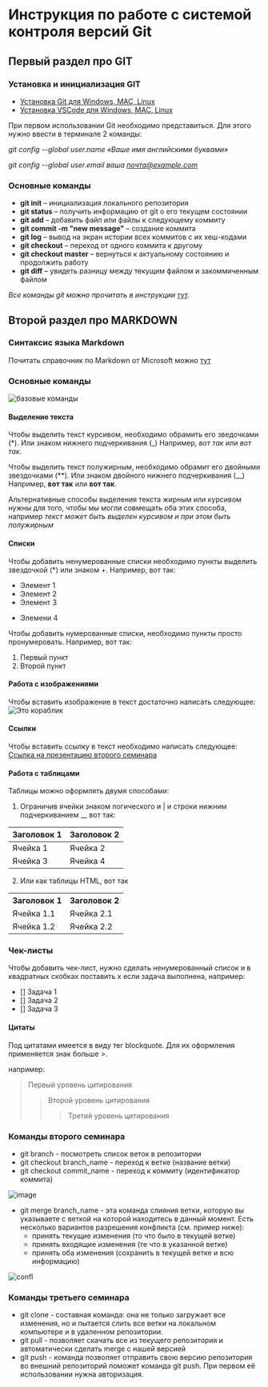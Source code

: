 # Инструкция по работе с системой контроля версий Git

## Первый раздел про GIT

### Установка и инициализация GIT

* [Установка Git для Windows, MAC, Linux](https://git-scm.com/downloads)
* [Установка VSCode для Windows, MAC, Linux](https://code.visualstudio.com/Download)


При первом использовании Git необходимо представиться. Для этого нужно ввести в терминале 2 команды:

*git config --global user.name «Ваше имя английскими буквами»* 

*git config --global user.email ваша почта@example.com*

### Основные команды

* **git init** – инициализация локального репозитория
* **git status** – получить информацию от git о его текущем состоянии
* **git add** – добавить файл или файлы к следующему коммиту
* **git commit -m "new message"** – создание коммита
* **git log** – вывод на экран истории всех коммитов с их хеш-кодами
* **git checkout** – переход от одного коммита к другому
* **git checkout master** – вернуться к актуальному состоянию и продолжить работу
* **git diff** – увидеть разницу между текущим файлом и закоммиченным файлом

*Все команды git можно прочитать в инструкции [тут](http://bioinformaticsinstitute.ru/sites/default/files/instrukciya_po_ispolzovaniyu_git_dlya_nachinayushchih.pdf "инструкция для начинающих").*

## Второй раздел про MARKDOWN

### Синтаксис языка Markdown

Почитать справочник по Markdown от Microsoft можно [тут](https://learn.microsoft.com/ru-ru/contribute/content/markdown-reference "на английском языке")

### Основные команды

![базовые команды](https://i0.wp.com/www.silocreativo.com/wp-content/uploads/2019/05/markdown-cheatsheet.png?resize=1199%2C704&quality=100&strip=all&ssl=1)

#### Выделение текста

Чтобы выделить текст курсивом, необходимо обрамить его зведочками (*). Или знаком нижнего подчеркивания (_) Например,  *вот так* или _вот так_.

Чтобы выделить текст полужирным, необходимо обрамит его двойными звездочками (**). Или знаком двойного нижнего подчеркивания (__) 
Например, **вот так** или __вот так__.

Альтернативные способы выделения текста жирным или курсивом нужны для того, чтобы мы могли совмещать оба этих способа, например _текст может быть выделен курсивом и при этом быть *полужирным*_

#### Списки

Чтобы добавить ненумерованные списки необходимо пункты выделить звездочкой (*) или знаком +. 
Например, вот так:
* Элемент 1
* Элемент 2
* Элемент 3
+ Элемени 4

Чтобы добавить нумерованные списки, необходимо пункты просто пронумеровать.
Например, вот так:
1. Первый пункт
2. Второй пункт

#### Работа с изображениями

Чтобы вставить изображение в текст достаточно написать следующее: 
![Это кораблик](ship.jpg)

#### Ссылки
Чтобы вставить ссылку в текст необходимо написать следующее:
[Ссылка на презентацию второго семинара ](https://gbcdn.mrgcdn.ru/uploads/asset/5419537/attachment/667639472bc4aceaafe674764be02602.pdf)

#### Работа с таблицами
Таблицы можно оформлять двумя способами:
1. Ограничив ячейки знаком логического и | и строки нижним подчеркиванием __ вот так:

| Заголовок 1 | Заголовок 2 |
| ----------- | ----------- |
| Ячейка 1    | Ячейка 2   |
| Ячейка 3    | Ячейка 4   |
2. Или как таблицы HTML, вот так
<table>
    <tr>
        <th>Заголовок 1</th>
        <th>Заголовок 2</th>
    </tr>
    <tr>
        <td>Ячейка 1.1</td>
        <td>Ячейка 2.1</td>
    </tr>
    <tr>
        <td>Ячейка 1.2</td>
        <td>Ячейка 2.2</td>
    </tr>
</table>

### Чек-листы
Чтобы добавить чек-лист, нужно сделать ненумерованный список и в квадратных скобках поставить х если задача выполнена,
например:
 - [] Задача 1
 - [] Задача 2
 - [] Задача 3

#### Цитаты
Под цитатами имеется в виду тег blockquote. Для их оформления применяется знак больше >.

например:
> Первый уровень цитирования
>> Второй уровень цитирования
>>> Третий уровень цитирования

### Команды второго семинара

* git branch - посмотреть список веток в репозитории
* git checkout branch_name - переход к ветке (название ветки)
* git checkout commit_name - переход к коммиту (идентификатор коммита)

![image](sintaksis.png)

* git merge branch_name - эта команда слияния ветки, которую вы указываете с веткой на которой находитесь в данный момент. Есть несколько вариантов разрешения конфликта (см. пример ниже): 
    - принять текущие изменения (то что было в текущей ветке)
    - принять входящие изменения (те что в указанной ветке)
    - принять оба изменения (сохранить в текущей ветке и всю информацию)

![confl](confl.png)

### Команды третьего семинара
* git clone - составная команда: она не только загружает все изменения, но и пытается слить  все ветки на локальном компьютере и в удаленном репозитории.
* git pull - позволяет скачать все 
из текущего репозитория и автоматически сделать merge с нашей версией
* git push - команда позволяет отправить свою версию репозитория во внешний репозиторий поможет команда git push. При первом её использовании нужна авторизация.


